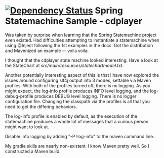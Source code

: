 [![Dependency Status](https://www.versioneye.com/user/projects/57961d8c4fe918003eb31635/badge.svg?style=flat-square)](https://www.versioneye.com/user/projects/57961d8c4fe918003eb31635)
Spring Statemachine Sample - cdplayer
=====================================
 
Was taken by surprise when learning that the Spring Statemachine project
even existed. Had difficulties attempting to instantiate a statemachine
when using @Inject following the 1st examples in the docs. Got the
distribution and Mavenized an example -- voila voila.

I thought that the cdplayer state machine looked interesting. Have a
look at the StateChart at *src/main/resources/statechartmodel.txt*.  

Another potentially interesting aspect of this is that I have now
explored the issues around configuring slf4j output into 3 modes,
settable via Maven profiles. With both of the profiles turned off, there
is no logging. As you might expect, the log-info profile produces INFO
level logging, and the log-debug-profile produces DEBUG level logging.
There is no logger configuration file. Changing the classpath via the
profiles is all that you need to get the differing behaviors. 

The log-info profile is enabled by default, as the execution of the
statemachine produces a whole lot of messages that a curious person
might want to look at.

Disable info logging by adding "-P !log-info" to the maven command line.

My gradle skills are nearly non-existent. I know Maven pretty well. So I
constructed a Maven build.
